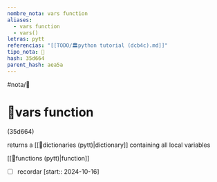 ```yaml
---
nombre_nota: vars function
aliases:
  - vars function
  - vars()
letras: pytt
referencias: "[[TODO/🏛️python tutorial (dcb4c).md]]"
tipo_nota: 📑
hash: 35d664
parent_hash: aea5a
---
```


#nota/📑

# 📑vars function
<div class="hash">(35d664)</div>

returns a [[📑dictionaries (pytt)|dictionary]] containing all local variables

[[📑functions (pytt)|function]]

- [ ] recordar  [start:: 2024-10-16]
